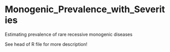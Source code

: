 # Monogenic_Prevalence_with_Severities
Estimating prevalence of rare recessive monogenic diseases

See head of R file for more description!
